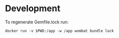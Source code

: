 


# Development

To regenerate Gemfile.lock run:

    docker run -v $PWD:/app -w /app wombat bundle lock
